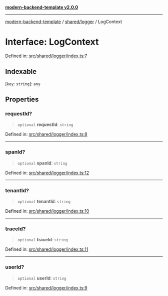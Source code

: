 [**modern-backend-template v2.0.0**](../../../README.md)

***

[modern-backend-template](../../../modules.md) / [shared/logger](../README.md) / LogContext

# Interface: LogContext

Defined in: [src/shared/logger/index.ts:7](https://github.com/maemreyo/saas-4cus-nodejs/blob/1a77de11cd6eaefe66c31c7f5de281673fc25ce5/src/shared/logger/index.ts#L7)

## Indexable

\[`key`: `string`\]: `any`

## Properties

### requestId?

> `optional` **requestId**: `string`

Defined in: [src/shared/logger/index.ts:8](https://github.com/maemreyo/saas-4cus-nodejs/blob/1a77de11cd6eaefe66c31c7f5de281673fc25ce5/src/shared/logger/index.ts#L8)

***

### spanId?

> `optional` **spanId**: `string`

Defined in: [src/shared/logger/index.ts:12](https://github.com/maemreyo/saas-4cus-nodejs/blob/1a77de11cd6eaefe66c31c7f5de281673fc25ce5/src/shared/logger/index.ts#L12)

***

### tenantId?

> `optional` **tenantId**: `string`

Defined in: [src/shared/logger/index.ts:10](https://github.com/maemreyo/saas-4cus-nodejs/blob/1a77de11cd6eaefe66c31c7f5de281673fc25ce5/src/shared/logger/index.ts#L10)

***

### traceId?

> `optional` **traceId**: `string`

Defined in: [src/shared/logger/index.ts:11](https://github.com/maemreyo/saas-4cus-nodejs/blob/1a77de11cd6eaefe66c31c7f5de281673fc25ce5/src/shared/logger/index.ts#L11)

***

### userId?

> `optional` **userId**: `string`

Defined in: [src/shared/logger/index.ts:9](https://github.com/maemreyo/saas-4cus-nodejs/blob/1a77de11cd6eaefe66c31c7f5de281673fc25ce5/src/shared/logger/index.ts#L9)
